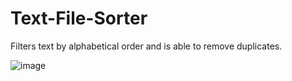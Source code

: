 # Text-File-Sorter
Filters text by alphabetical order and is able to remove duplicates.

![image](https://user-images.githubusercontent.com/127228607/227313395-a942e062-d0ad-45f8-8edc-dad4770c6446.png)
